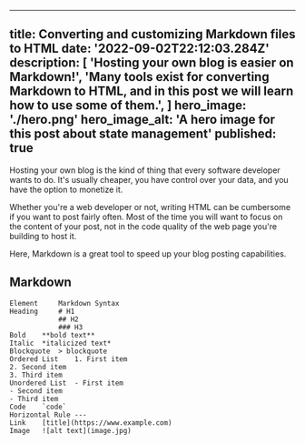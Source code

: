 ---

## title: Converting and customizing Markdown files to HTML date: '2022-09-02T22:12:03.284Z' description: \[ 'Hosting your own blog is easier on Markdown!', 'Many tools exist for converting Markdown to HTML, and in this post we will learn how to use some of them.', \] hero\_image: './hero.png' hero\_image\_alt: 'A hero image for this post about state management' published: true

Hosting your own blog is the kind of thing that every software developer wants to do. It's usually cheaper, you have control over your data, and you have the option to monetize it.

Whether you're a web developer or not, writing HTML can be cumbersome if you want to post fairly often. Most of the time you will want to focus on the content of your post, not in the code quality of the web page you're building to host it.

Here, Markdown is a great tool to speed up your blog posting capabilities.

## Markdown

```
Element 	Markdown Syntax
Heading 	# H1
            ## H2
            ### H3
Bold	**bold text**
Italic	*italicized text*
Blockquote	> blockquote
Ordered List	1. First item
2. Second item
3. Third item
Unordered List	- First item
- Second item
- Third item
Code	`code`
Horizontal Rule	---
Link	[title](https://www.example.com)
Image	![alt text](image.jpg)

```